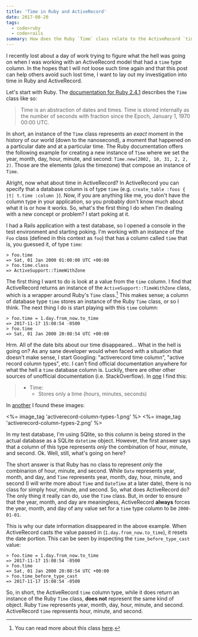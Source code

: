 ```yaml
---
title: 'Time in Ruby and ActiveRecord'
date: 2017-08-20
tags:
  - code>ruby
  - code>rails
summary: How does the Ruby `Time` class relate to the ActiveRecord `time` column type?
---
```


I recently lost about a day of work trying to figure what the hell was going on when I was working with an ActiveRecord model that had a `time` type column. In the hopes that I will not loose such time again and that this post can help others avoid such lost time, I want to lay out my investigation into time in Ruby and ActiveRecord.

Let's start with Ruby. The [documentation for Ruby 2.4.1](https://ruby-doc.org/core-2.4.1/Time.html) describes the `Time` class like so:

> Time is an abstraction of dates and times. Time is stored internally as the number of seconds with fraction since the Epoch, January 1, 1970 00:00 UTC.

In short, an instance of the `Time` class represents an _exact_ moment in the history of our world (down to the nanosecond), a moment that happened on a particular date and at a particular time. The Ruby documentation offers the following example for creating a new instance of `Time` where we set the year, month, day, hour, minute, and second: `Time.new(2002, 10, 31, 2, 2, 2)`. Those are the elements (plus the timezone) that compose an instance of `Time`.

Alright, now what about time in ActiveRecord? In ActiveRecord you can specify that a database column is of type `time` (e.g. `create_table :foos { |t| t.time :column }`). Now, if you are anything like me, you don't have the column type in your application, so you probably don't know much about what it is or how it works. So, what's the first thing I do when I'm dealing with a new concept or problem? I start poking at it.

I had a Rails application with a test database, so I opened a console in the test environment and starting poking. I'm working with an instance of the `Foo` class (defined in this context as `foo`) that has a column called `time` that is, you guessed it, of type `time`:

~~~irb
> foo.time
=> Sat, 01 Jan 2000 01:00:00 UTC +00:00
> foo.time.class
=> ActiveSupport::TimeWithZone
~~~

The first thing I want to do is look at a value from the `time` column. I find that ActiveRecord returns an instance of the `ActiveSupport::TimeWithZone` class, which is a wrapper around Ruby's `Time` class.[^1] This makes sense; a column of database type `time` stores an instance of the Ruby `Time` class, or so I think. The next thing I do is start playing with this `time` column:

~~~irb
> foo.time = 1.day.from_now.to_time
=> 2017-11-17 15:08:54 -0500
> foo.time
=> Sat, 01 Jan 2000 20:08:54 UTC +00:00
~~~

Hrm. All of the date bits about our time disappeared... What in the hell is going on? As any sane developer would when faced with a situation that doesn't make sense, I start Googling: "activerecord time column", "active record column types", etc. I can't find official documentation anywhere for what the hell a `time` database column is. Luckily, there are other other sources of unofficial documentation (i.e. StackOverflow). In [one](https://stackoverflow.com/a/11894584/2884386) I find this:

>* Time:
>    * Stores only a time (hours, minutes, seconds)

In [another](https://stackoverflow.com/a/25702629/2884386) I found these images:

<%= image_tag 'activerecord-column-types-1.png' %>
<%= image_tag 'activerecord-column-types-2.png' %>

In my test database, I'm using SQlite, so this column is being stored in the actual database as a SQLite `datetime` object. However, the first answer says that a column of this type represents _only_ the combination of hour, minute, and second. Ok. Well, still, what's going on here?

The short answer is that Ruby has no class to represent _only_ the combinarion of hour, minute, and second. While `Date` represents year, month, and day, and `Time` represents year, month, day, hour, minute, and second (I will write more about `Time` and `DateTime` at a later date), there is no class for simply hour, minute, and second. So, what does ActiveRecord do? The only thing it really can do, use the `Time` class. But, in order to ensure that the year, month, and day are meaningless, ActiveRecord **always** forces the year, month, and day of any value set for a `time` type column to be `2000-01-01`.

This is why our date information disappeared in the above example. When ActiveRecord casts the value passed in (`1.day.from_now.to_time`), it resets the date portion. This can be seen by inspecting the `time_before_type_cast` value:

~~~irb
> foo.time = 1.day.from_now.to_time
=> 2017-11-17 15:08:54 -0500
> foo.time
=> Sat, 01 Jan 2000 20:08:54 UTC +00:00
> foo.time_before_type_cast
=> 2017-11-17 15:08:54 -0500
~~~

So, in short, the ActiveRecord `time` column type, while it does return an instance of the Ruby `Time` class, **does not** represent the same kind of object. Ruby `Time` represents year, month, day, hour, minute, and second. ActiveRecord `time` represents hour, minute, and second.

[^1]: You can read more about this class [here](http://api.rubyonrails.org/v5.1/classes/ActiveSupport/TimeWithZone.html).
